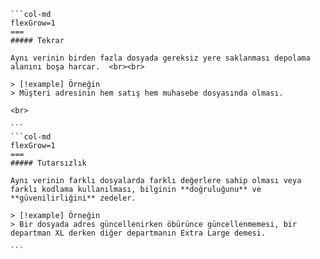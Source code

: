 ````col
```col-md
flexGrow=1
===
##### Tekrar

Aynı verinin birden fazla dosyada gereksiz yere saklanması depolama alanını boşa harcar.  <br><br>

> [!example] Örneğin
> Müşteri adresinin hem satış hem muhasebe dosyasında olması.

<br>

```
```col-md
flexGrow=1
===
##### Tutarsızlık

Aynı verinin farklı dosyalarda farklı değerlere sahip olması veya farklı kodlama kullanılması, bilginin **doğruluğunu** ve **güvenilirliğini** zedeler.

> [!example] Örneğin
> Bir dosyada adres güncellenirken öbürünce güncellenmemesi, bir departman XL derken diğer departmanın Extra Large demesi.

```
````
